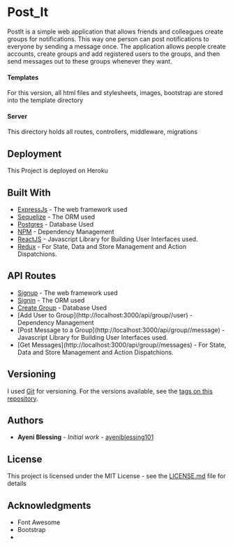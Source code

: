 # Post_It

PostIt is a simple web application that allows friends and colleagues create groups for notifications. This way one person can post notifications to everyone by sending a message once. The application allows people create accounts, create groups and add registered users to the groups, and then send messages out to these groups whenever they want.


#### Templates
For this version, all html files and stylesheets, images, bootstrap are stored into the template directory


#### Server
This directory holds all routes, controllers, middleware, migrations


## Deployment

This Project is deployed on Heroku

## Built With

* [ExpressJs](https://expressjs.com/) - The web framework used
* [Sequelize](http://docs.sequelizejs.com/) - The ORM used
* [Postgres](https://www.postgresql.org/) - Database Used
* [NPM](https://www.npmjs.com/) - Dependency Management
* [ReactJS](https://facebook.github.io/react/) - Javascript Library for Building User Interfaces used.
* [Redux](http://redux.js.org/) - For State, Data and Store Management and Action Dispatchions.

## API Routes
* [Signup](http://localhost:3000/api/user/signup) - The web framework used
* [Signin](http://localhost:3000/api/user/signin) - The ORM used
* [Create Group](http://localhost:3000/api/group) - Database Used
* [Add User to Group](http://localhost:3000/api/group/<group id>/user) - Dependency Management
* [Post Message to a Group](http://localhost:3000/api/group/<group id>/message) - Javascript Library for Building User Interfaces used.
* [Get Messages](http://localhost:3000/api/group/<group id>/messages) - For State, Data and Store Management and Action Dispatchions.

## Versioning

I used [Git](https://git-scm.com/) for versioning. For the versions available, see the [tags on this repository](https://github.com/ayeniblessing101/PostIt).

## Authors

* **Ayeni Blessing** - *Initial work* - [ayeniblessing101](https://github.com/ayeniblessing101/PostIt)

## License

This project is licensed under the MIT License - see the [LICENSE.md](LICENSE.md) file for details

## Acknowledgments

* Font Awesome
* Bootstrap
* 
